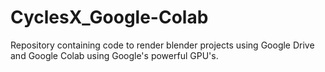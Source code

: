 # CyclesX_Google-Colab
Repository containing code to render blender projects using Google Drive and Google Colab using Google's powerful GPU's.
